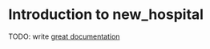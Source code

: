 # Introduction to new_hospital

TODO: write [great documentation](http://jacobian.org/writing/what-to-write/)
